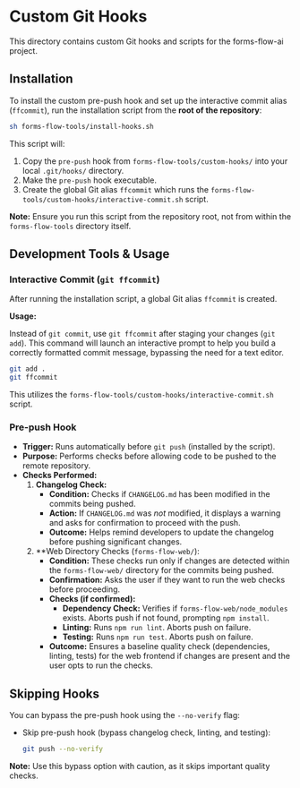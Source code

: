 # Custom Git Hooks

This directory contains custom Git hooks and scripts for the forms-flow-ai project.

## Installation

To install the custom pre-push hook and set up the interactive commit alias (`ffcommit`), run the installation script from the **root of the repository**:

```bash
sh forms-flow-tools/install-hooks.sh
```

This script will:
1. Copy the `pre-push` hook from `forms-flow-tools/custom-hooks/` into your local `.git/hooks/` directory.
2. Make the `pre-push` hook executable.
3. Create the global Git alias `ffcommit` which runs the `forms-flow-tools/custom-hooks/interactive-commit.sh` script.

**Note:** Ensure you run this script from the repository root, not from within the `forms-flow-tools` directory itself.

## Development Tools & Usage

### Interactive Commit (`git ffcommit`)

After running the installation script, a global Git alias `ffcommit` is created.

**Usage:**

Instead of `git commit`, use `git ffcommit` after staging your changes (`git add`). This command will launch an interactive prompt to help you build a correctly formatted commit message, bypassing the need for a text editor.

```bash
git add .
git ffcommit
```

This utilizes the `forms-flow-tools/custom-hooks/interactive-commit.sh` script.

### Pre-push Hook

*   **Trigger:** Runs automatically before `git push` (installed by the script).
*   **Purpose:** Performs checks before allowing code to be pushed to the remote repository.
*   **Checks Performed:**
    1.  **Changelog Check:**
        *   **Condition:** Checks if `CHANGELOG.md` has been modified in the commits being pushed.
        *   **Action:** If `CHANGELOG.md` was *not* modified, it displays a warning and asks for confirmation to proceed with the push.
        *   **Outcome:** Helps remind developers to update the changelog before pushing significant changes.
    2.  **Web Directory Checks (`forms-flow-web/`):
        *   **Condition:** These checks run only if changes are detected within the `forms-flow-web/` directory for the commits being pushed.
        *   **Confirmation:** Asks the user if they want to run the web checks before proceeding.
        *   **Checks (if confirmed):**
            *   **Dependency Check:** Verifies if `forms-flow-web/node_modules` exists. Aborts push if not found, prompting `npm install`.
            *   **Linting:** Runs `npm run lint`. Aborts push on failure.
            *   **Testing:** Runs `npm run test`. Aborts push on failure.
        *   **Outcome:** Ensures a baseline quality check (dependencies, linting, tests) for the web frontend if changes are present and the user opts to run the checks.

## Skipping Hooks

You can bypass the pre-push hook using the `--no-verify` flag:

*   Skip pre-push hook (bypass changelog check, linting, and testing):
    ```bash
    git push --no-verify
    ```

**Note:** Use this bypass option with caution, as it skips important quality checks.

